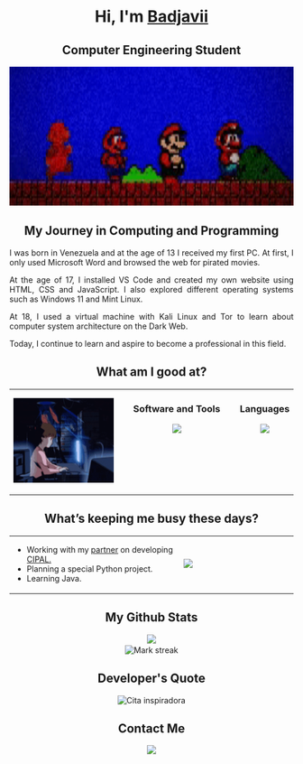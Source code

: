 <!--! Title !-->

<h1 align="center">Hi, I'm <a href="https://badjavii.github.io/">Badjavii</a></h1>
<h2 align="center">Computer Engineering Student</h1>

<p align="center">
  <img src="https://github.com/Badjavii/Badjavii/blob/main/mariouuuu.gif" width="798" height="246">
</p>

<!--! About Me !-->

<h2 align="center">My Journey in Computing and Programming</h2>

<div style="text-align:justify;">
    <p>I was born in Venezuela and at the age of 13 I received my first PC. At first, I only used Microsoft Word and browsed the web for pirated movies.</p>
    <p>At the age of 17, I installed VS Code and created my own website using HTML, CSS and JavaScript. I also explored different operating systems such as Windows 11 and Mint Linux.</p>
    <p>At 18, I used a virtual machine with Kali Linux and Tor to learn about computer system architecture on the Dark Web.</p>
    <p>Today, I continue to learn and aspire to become a professional in this field.</p>
</div>

<!--! What am I good at? !-->

<h2 align="center">What am I good at?</h2>

<table align="center">

<td style="width:50%; text-align:center; vertical-align:top;">
  <p align="center">
    <img src="https://github.com/Badjavii/Badjavii/blob/main/programming.gif" width="210" height="150">
  </p>
</td>

<td style="width:50%; text-align:center; vertical-align:top;">
  <h3 align="center">Software and Tools</h3>
  <img src="https://skillicons.dev/icons?i=discord,idea,github,vscode,notion,,unity,kali,linux&perline=5&theme=dark"/>
</td>

<td style="width:50%; text-align:center; vertical-align:top;">
  <h3 align="center">Languages</h3>
  <img src="https://skillicons.dev/icons?i=html,css,js,py,cpp,,,java&perline=5&theme=dark"/>
</td>

</table>
        
<!--! What’s keeping me busy these days? !-->

<h2 align="center">What’s keeping me busy these days?</h2>

<table align="center">
  
<td width=60%>
        
* Working with my [partner](https://github.com/druxorey) on developing [CIPAL.](http://cipalonline.github.io/)
* Planning a special Python project.
* Learning Java.
  
</td>

<td text-align=center>
        <div><img src="https://github-readme-stats.vercel.app/api/top-langs/?username=Badjavii&langs_count=10&theme=dracula&layout=compact&border_color=ff6e96&bg_color=00000000&"/></div>
</td>

</table> 

<!--! My Github Stats !-->

<h2 align="center">My Github Stats</h2>

<div align="center">
  <img src="https://github-readme-stats.vercel.app/api?username=Badjavii&theme=dracula&show_icons=true&count_private=true&border_color=ff6e96&bg_color=00000000&"/>
  <br>
  <img alt="Mark streak" src="https://github-readme-streak-stats.herokuapp.com/?user=Badjavii&theme=dracula&border=ff6e96&background=00000000"/>
</div>

<!--! Developer's Quote !-->

<h2 align="center">Developer's Quote</h2>

<div align="center">
  <img src="https://quotes-github-readme.vercel.app/api?type=horizontal&theme=radical" alt="Cita inspiradora">
</div>

<!--! Contact Me !-->

<h2 align="center">Contact Me</h2>

<div align="center">
  
  [<img src ="https://img.shields.io/badge/instagram-%23.svg?&style=for-the-badge&logo=instagram&logoColor=dark&color=1F1F28"/>](https://www.instagram.com/ukb.javi/)

</div>
